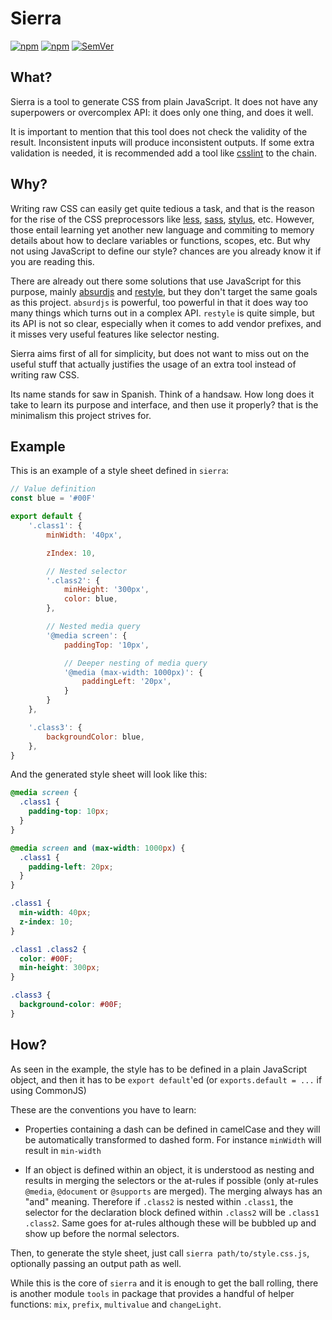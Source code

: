 # Sierra
[![npm](https://img.shields.io/npm/l/sierra.svg?maxAge=2592000)]()
[![npm](https://img.shields.io/npm/v/sierra.svg?maxAge=2592000)]()
[![SemVer](http://img.shields.io/:semver-2.0.0-brightgreen.svg)]()

## What?
Sierra is a tool to generate CSS from plain JavaScript. It does not have any
superpowers or overcomplex API: it does only one thing, and does it well.

It is important to mention that this tool does not check the validity of the result.
Inconsistent inputs will produce inconsistent outputs. If some extra validation is needed,
it is recommended add a tool like [csslint][csslint] to the chain.

## Why?
Writing raw CSS can easily get quite tedious a task, and that is the reason for the
rise of the CSS preprocessors like [less][less], [sass][sass], [stylus][stylus], etc. However, 
those entail learning yet another new language and commiting to memory details about how to declare
variables or functions, scopes, etc.  But why not using JavaScript to define our style? 
chances are you already know it if you are reading this. 

There are already out there some solutions that use JavaScript 
for this purpose, mainly [absurdjs][absurdjs] and [restyle][restyle], but they don't target the 
same goals as this project. `absurdjs` is powerful, too powerful in that it does way too many things
which turns out in a complex API. `restyle` is quite simple, but its API is not so clear, especially
when it comes to add vendor prefixes, and it misses very useful features like selector nesting.

Sierra aims first of all for simplicity, but does not want to miss out on the useful stuff that 
actually justifies the usage of an extra tool instead of writing raw CSS.

Its name stands for saw in Spanish. Think of a handsaw. How long does it take to learn its purpose 
and interface, and then use it properly? that is the minimalism this project strives for.


## Example

This is an example of a style sheet defined in `sierra`:

```javascript
// Value definition
const blue = '#00F'

export default {
    '.class1': {
        minWidth: '40px',

        zIndex: 10,

        // Nested selector
        '.class2': {
            minHeight: '300px',
            color: blue,
        },

        // Nested media query
        '@media screen': {
            paddingTop: '10px',

            // Deeper nesting of media query
            '@media (max-width: 1000px)': {
                paddingLeft: '20px',
            }
        }
    },

    '.class3': {
        backgroundColor: blue,
    },
}
```

And the generated style sheet will look like this:

```css
@media screen {
  .class1 {
    padding-top: 10px;
  }
}

@media screen and (max-width: 1000px) {
  .class1 {
    padding-left: 20px;
  }
}

.class1 {
  min-width: 40px;
  z-index: 10;
}

.class1 .class2 {
  color: #00F;
  min-height: 300px;
}

.class3 {
  background-color: #00F;
}
```

## How?

As seen in the example, the style has to be defined in a plain JavaScript object, and then
it has to be `export default`'ed (or `exports.default = ...` if using CommonJS)

These are the conventions you have to learn:

- Properties containing a dash can be defined in camelCase and they will be automatically 
  transformed to dashed form. For instance `minWidth` will result in `min-width`

- If an object is defined within an object, it is understood as nesting and results in 
  merging the selectors or the at-rules if possible (only at-rules `@media`, `@document` or `@supports` are 
  merged). The merging always has an "and" meaning. Therefore if `.class2` is nested within `.class1`, the
  selector for the declaration block defined within `.class2` will be `.class1 .class2`. Same goes for at-rules
  although these will be bubbled up and show up before the normal selectors.

Then, to generate the style sheet, just call `sierra path/to/style.css.js`, optionally
passing an output path as well.

While this is the core of `sierra` and it is enough to get the ball rolling, there is another module `tools` in
package that provides a handful of helper functions: `mix`, `prefix`, `multivalue` and `changeLight`. 


[absurdjs]: https://github.com/krasimir/absurd
[restyle]: https://github.com/WebReflection/restyle#restyle
[csslint]: https://github.com/CSSLint/csslint
[less]: https://github.com/less/less.js
[sass]: https://github.com/sass/sass
[stylus]: https://github.com/stylus/stylus
